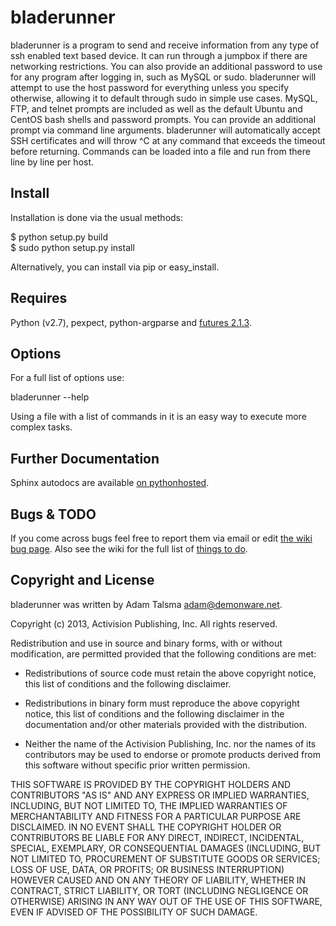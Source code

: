 bladerunner
=================================

bladerunner is a program to send and receive information from any type of ssh enabled text based device.
It can run through a jumpbox if there are networking restrictions. You can also provide an additional password 
to use for any program after logging in, such as MySQL or sudo. bladerunner will attempt to use the host password
for everything unless you specify otherwise, allowing it to default through sudo in simple use cases. MySQL, FTP, 
and telnet prompts are included as well as the default Ubuntu and CentOS bash shells and password prompts. You can 
provide an additional prompt via command line arguments. bladerunner will automatically accept SSH certificates and 
will throw ^C at any command that exceeds the timeout before returning. Commands can be loaded into a file and run 
from there line by line per host.

Install
-------

Installation is done via the usual methods:

 $  python setup.py build  
 $  sudo python setup.py install

Alternatively, you can install via pip or easy_install.

Requires
--------

Python (v2.7), pexpect, python-argparse and [futures 2.1.3](https://pypi.python.org/pypi/futures).


Options
----------

For a full list of options use:

  bladerunner --help

Using a file with a list of commands in it is an easy way to execute more complex tasks.


Further Documentation
---------------------

Sphinx autodocs are available [on pythonhosted](http://pythonhosted.org/Bladerunner/).


Bugs & TODO
-----------

If you come across bugs feel free to report them via email or edit [the wiki bug page](https://github.com/a-tal/bladerunner/wiki/Bugs).
Also see the wiki for the full list of [things to do](https://github.com/a-tal/bladerunner/wiki/Things-to-do).


Copyright and License
---------------------

bladerunner was written by Adam Talsma <adam@demonware.net>.

Copyright (c) 2013, Activision Publishing, Inc.
All rights reserved.

Redistribution and use in source and binary forms, with or without modification,
are permitted provided that the following conditions are met:

* Redistributions of source code must retain the above copyright notice, this list
of conditions and the following disclaimer.

* Redistributions in binary form must reproduce the above copyright notice, this
list of conditions and the following disclaimer in the documentation and/or
other materials provided with the distribution.

* Neither the name of the Activision Publishing, Inc. nor the names of its
contributors may be used to endorse or promote products derived from this
software without specific prior written permission.

THIS SOFTWARE IS PROVIDED BY THE COPYRIGHT HOLDERS AND CONTRIBUTORS "AS IS" AND
ANY EXPRESS OR IMPLIED WARRANTIES, INCLUDING, BUT NOT LIMITED TO, THE IMPLIED
WARRANTIES OF MERCHANTABILITY AND FITNESS FOR A PARTICULAR PURPOSE ARE
DISCLAIMED. IN NO EVENT SHALL THE COPYRIGHT HOLDER OR CONTRIBUTORS BE LIABLE FOR
ANY DIRECT, INDIRECT, INCIDENTAL, SPECIAL, EXEMPLARY, OR CONSEQUENTIAL DAMAGES
(INCLUDING, BUT NOT LIMITED TO, PROCUREMENT OF SUBSTITUTE GOODS OR SERVICES;
LOSS OF USE, DATA, OR PROFITS; OR BUSINESS INTERRUPTION) HOWEVER CAUSED AND ON
ANY THEORY OF LIABILITY, WHETHER IN CONTRACT, STRICT LIABILITY, OR TORT
(INCLUDING NEGLIGENCE OR OTHERWISE) ARISING IN ANY WAY OUT OF THE USE OF THIS
SOFTWARE, EVEN IF ADVISED OF THE POSSIBILITY OF SUCH DAMAGE.
